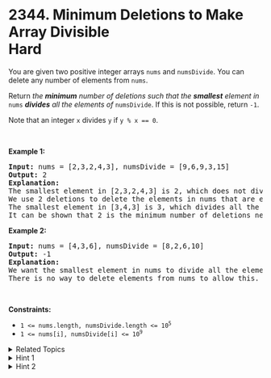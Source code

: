 
# 2344. Minimum Deletions to Make Array Divisible<br> Hard

<p>You are given two positive integer arrays <code>nums</code> and <code>numsDivide</code>. You can delete any number of elements from <code>nums</code>.</p>

<p>Return <em>the <strong>minimum</strong> number of deletions such that the <strong>smallest</strong> element in </em><code>nums</code><em> <strong>divides</strong> all the elements of </em><code>numsDivide</code>. If this is not possible, return <code>-1</code>.</p>

<p>Note that an integer <code>x</code> divides <code>y</code> if <code>y % x == 0</code>.</p>

<p>&nbsp;</p>
<p><strong>Example 1:</strong></p>

<pre>
<strong>Input:</strong> nums = [2,3,2,4,3], numsDivide = [9,6,9,3,15]
<strong>Output:</strong> 2
<strong>Explanation:</strong> 
The smallest element in [2,3,2,4,3] is 2, which does not divide all the elements of numsDivide.
We use 2 deletions to delete the elements in nums that are equal to 2 which makes nums = [3,4,3].
The smallest element in [3,4,3] is 3, which divides all the elements of numsDivide.
It can be shown that 2 is the minimum number of deletions needed.
</pre>

<p><strong>Example 2:</strong></p>

<pre>
<strong>Input:</strong> nums = [4,3,6], numsDivide = [8,2,6,10]
<strong>Output:</strong> -1
<strong>Explanation:</strong> 
We want the smallest element in nums to divide all the elements of numsDivide.
There is no way to delete elements from nums to allow this.</pre>

<p>&nbsp;</p>
<p><strong>Constraints:</strong></p>

<ul>
	<li><code>1 &lt;= nums.length, numsDivide.length &lt;= 10<sup>5</sup></code></li>
	<li><code>1 &lt;= nums[i], numsDivide[i] &lt;= 10<sup>9</sup></code></li>
</ul>


<details>

<summary> Related Topics </summary>



</details>


<details>
<summary> Hint 1 </summary>
How can we find an integer x that divides all the elements of numsDivide?
</details>

<details>
<summary> Hint 2 </summary>
Will finding GCD (Greatest Common Divisor) help here?
</details>